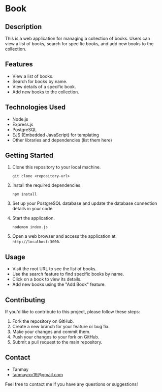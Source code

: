 # Book

## Description

This is a web application for managing a collection of books. Users can view a list of books, search for specific books, and add new books to the collection.

## Features

- View a list of books.
- Search for books by name.
- View details of a specific book.
- Add new books to the collection.

## Technologies Used

- Node.js
- Express.js
- PostgreSQL
- EJS (Embedded JavaScript) for templating
- Other libraries and dependencies (list them here)

## Getting Started

1. Clone this repository to your local machine.

    ```shell
    git clone <repository-url>
    ```

2. Install the required dependencies.

    ```shell
    npm install
    ```
3. Set up your PostgreSQL database and update the database connection details in your code.

4. Start the application.

    ```shell
    nodemon index.js
    ```


5. Open a web browser and access the application at `http://localhost:3000`.

## Usage

- Visit the root URL to see the list of books.
- Use the search feature to find specific books by name.
- Click on a book to view its details.
- Add new books using the "Add Book" feature.

## Contributing

If you'd like to contribute to this project, please follow these steps:

1. Fork the repository on GitHub.
2. Create a new branch for your feature or bug fix.
3. Make your changes and commit them.
4. Push your changes to your fork on GitHub.
5. Submit a pull request to the main repository.

## Contact

- Tanmay
- tanmayror19@gmail.com

Feel free to contact me if you have any questions or suggestions!
